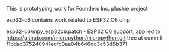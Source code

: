 
This is prototyping work for Founders Inc. plushie project

esp32-c6   contains work related to ESP32 C6 chip

esp32-c6/mpy_esp32c6.patch  - ESP32 C6 support, applied to
    https://github.com/micropython/micropython.git tree
    at commit f1bdac375240941edfc0aa04b646dc3c53d6b371


